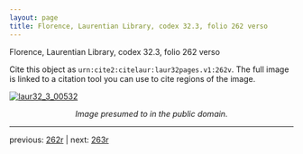 ```yaml
---
layout: page
title: Florence, Laurentian Library, codex 32.3, folio 262 verso
---
```


Florence, Laurentian Library, codex 32.3, folio 262 verso

Cite this object as `urn:cite2:citelaur:laur32pages.v1:262v`.  The full image is linked to a citation tool you can use to cite regions of the image.

[![laur32_3_00532](http://www.homermultitext.org/iipsrv?IIIF=/project/homer/pyramidal/deepzoom/citelaur/laur32imgs/v1/laur32_3_00532.tif/full/800,/0/default.jpg)](http://www.homermultitext.org/ict2/?urn=urn:cite2:citelaur:laur32imgs.v1:laur32_3_00532) 

<p style="text-align: center; font-style: italic;">Image presumed to in the public domain.</p>

---

previous: [262r](../262r/) | next: [263r](../263r/)